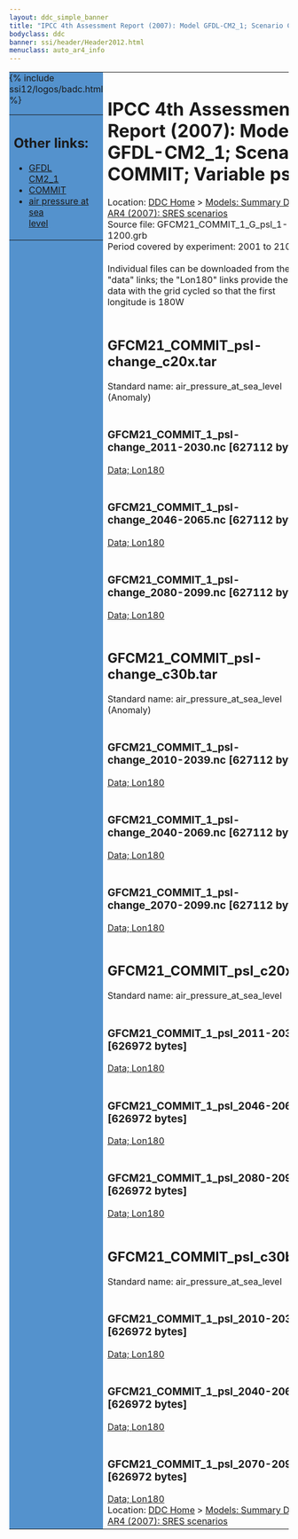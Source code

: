 ```yaml
---
layout: ddc_simple_banner
title: "IPCC 4th Assessment Report (2007): Model GFDL-CM2_1; Scenario COMMIT; Variable psl"
bodyclass: ddc
banner: ssi/header/Header2012.html
menuclass: auto_ar4_info
---
```



<table width="100%" border="0" cellspacing="0" cellpadding="0" style="border-collapse: collapse;">
<tr style="margin:0;padding:0;border:0;">
<td style="margin:0;padding:0;border:0;height:1pt;width:150pt;background:#5492CD;" valign="top" >

<div id="lh-col2" class="auto_ar4_info">
<table class="menumain" bgcolor="#5492CD" cellspacing="0" width="100%" border="0">
<tr><td>
<h2> Other links:</h2>
<ul>
<li><a href="/auto/ar4/model-GFDL-CM2_1.html">GFDL<br/>CM2_1</a></li>
<li><a href="/auto/ar4/scenario-COMMIT.html">COMMIT</a></li>
<li><a href="/auto/ar4/var-air_pressure_at_sea_level.html">air pressure at sea<br/> level</a></li>
</ul>
</td></tr>
{% include ssi12/logos/badc.html %}
</table>
</div>
</td>
<td><h1>IPCC 4th Assessment Report (2007): Model GFDL-CM2_1; Scenario COMMIT; Variable psl</h1>

<!-- Breadcrumb1 -->
<div id="breadcrumb1" align="left">
Location: <a href="/index.html">DDC Home</a> > <a href="/sim/gcm_clim/">Models: Summary Data</a>
> <a href="/sim/gcm_clim/SRES_AR4/index.html">AR4 (2007): SRES scenarios</a>
</div>
<!-- End of Breadcrumb1 -->Source file: GFCM21_COMMIT_1_G_psl_1-1200.grb
<br/>
Period covered by experiment: 2001 to 2100<br/>
<br/>Individual files can be downloaded from the "data" links; the "Lon180" links provide the same data
         with the grid cycled so that the first longitude is 180W<br/>
<br/><h2>GFCM21_COMMIT_psl-change_c20x.tar</h2>
Standard name: air_pressure_at_sea_level (Anomaly)<br>
<br/><h3>GFCM21_COMMIT_1_psl-change_2011-2030.nc [627112 bytes]</h3>
<a href="http://apps.ipcc-data.org/cgi-bin/downl/ar4_nc/psl/GFCM21_COMMIT_1_psl-change_2011-2030.nc">Data; </a><a href="http://apps.ipcc-data.org/cgi-bin/downl/ar4_nc/psl/GFCM21_COMMIT_1_psl-change_2011-2030.cyto180.nc"> Lon180</a><br/>
<br/><h3>GFCM21_COMMIT_1_psl-change_2046-2065.nc [627112 bytes]</h3>
<a href="http://apps.ipcc-data.org/cgi-bin/downl/ar4_nc/psl/GFCM21_COMMIT_1_psl-change_2046-2065.nc">Data; </a><a href="http://apps.ipcc-data.org/cgi-bin/downl/ar4_nc/psl/GFCM21_COMMIT_1_psl-change_2046-2065.cyto180.nc"> Lon180</a><br/>
<br/><h3>GFCM21_COMMIT_1_psl-change_2080-2099.nc [627112 bytes]</h3>
<a href="http://apps.ipcc-data.org/cgi-bin/downl/ar4_nc/psl/GFCM21_COMMIT_1_psl-change_2080-2099.nc">Data; </a><a href="http://apps.ipcc-data.org/cgi-bin/downl/ar4_nc/psl/GFCM21_COMMIT_1_psl-change_2080-2099.cyto180.nc"> Lon180</a><br/>
<br/><h2>GFCM21_COMMIT_psl-change_c30b.tar</h2>
Standard name: air_pressure_at_sea_level (Anomaly)<br>
<br/><h3>GFCM21_COMMIT_1_psl-change_2010-2039.nc [627112 bytes]</h3>
<a href="http://apps.ipcc-data.org/cgi-bin/downl/ar4_nc/psl/GFCM21_COMMIT_1_psl-change_2010-2039.nc">Data; </a><a href="http://apps.ipcc-data.org/cgi-bin/downl/ar4_nc/psl/GFCM21_COMMIT_1_psl-change_2010-2039.cyto180.nc"> Lon180</a><br/>
<br/><h3>GFCM21_COMMIT_1_psl-change_2040-2069.nc [627112 bytes]</h3>
<a href="http://apps.ipcc-data.org/cgi-bin/downl/ar4_nc/psl/GFCM21_COMMIT_1_psl-change_2040-2069.nc">Data; </a><a href="http://apps.ipcc-data.org/cgi-bin/downl/ar4_nc/psl/GFCM21_COMMIT_1_psl-change_2040-2069.cyto180.nc"> Lon180</a><br/>
<br/><h3>GFCM21_COMMIT_1_psl-change_2070-2099.nc [627112 bytes]</h3>
<a href="http://apps.ipcc-data.org/cgi-bin/downl/ar4_nc/psl/GFCM21_COMMIT_1_psl-change_2070-2099.nc">Data; </a><a href="http://apps.ipcc-data.org/cgi-bin/downl/ar4_nc/psl/GFCM21_COMMIT_1_psl-change_2070-2099.cyto180.nc"> Lon180</a><br/>
<br/><h2>GFCM21_COMMIT_psl_c20x.tar</h2>
Standard name: air_pressure_at_sea_level<br>
<br/><h3>GFCM21_COMMIT_1_psl_2011-2030.nc [626972 bytes]</h3>
<a href="http://apps.ipcc-data.org/cgi-bin/downl/ar4_nc/psl/GFCM21_COMMIT_1_psl_2011-2030.nc">Data; </a><a href="http://apps.ipcc-data.org/cgi-bin/downl/ar4_nc/psl/GFCM21_COMMIT_1_psl_2011-2030.cyto180.nc"> Lon180</a><br/>
<br/><h3>GFCM21_COMMIT_1_psl_2046-2065.nc [626972 bytes]</h3>
<a href="http://apps.ipcc-data.org/cgi-bin/downl/ar4_nc/psl/GFCM21_COMMIT_1_psl_2046-2065.nc">Data; </a><a href="http://apps.ipcc-data.org/cgi-bin/downl/ar4_nc/psl/GFCM21_COMMIT_1_psl_2046-2065.cyto180.nc"> Lon180</a><br/>
<br/><h3>GFCM21_COMMIT_1_psl_2080-2099.nc [626972 bytes]</h3>
<a href="http://apps.ipcc-data.org/cgi-bin/downl/ar4_nc/psl/GFCM21_COMMIT_1_psl_2080-2099.nc">Data; </a><a href="http://apps.ipcc-data.org/cgi-bin/downl/ar4_nc/psl/GFCM21_COMMIT_1_psl_2080-2099.cyto180.nc"> Lon180</a><br/>
<br/><h2>GFCM21_COMMIT_psl_c30b.tar</h2>
Standard name: air_pressure_at_sea_level<br>
<br/><h3>GFCM21_COMMIT_1_psl_2010-2039.nc [626972 bytes]</h3>
<a href="http://apps.ipcc-data.org/cgi-bin/downl/ar4_nc/psl/GFCM21_COMMIT_1_psl_2010-2039.nc">Data; </a><a href="http://apps.ipcc-data.org/cgi-bin/downl/ar4_nc/psl/GFCM21_COMMIT_1_psl_2010-2039.cyto180.nc"> Lon180</a><br/>
<br/><h3>GFCM21_COMMIT_1_psl_2040-2069.nc [626972 bytes]</h3>
<a href="http://apps.ipcc-data.org/cgi-bin/downl/ar4_nc/psl/GFCM21_COMMIT_1_psl_2040-2069.nc">Data; </a><a href="http://apps.ipcc-data.org/cgi-bin/downl/ar4_nc/psl/GFCM21_COMMIT_1_psl_2040-2069.cyto180.nc"> Lon180</a><br/>
<br/><h3>GFCM21_COMMIT_1_psl_2070-2099.nc [626972 bytes]</h3>
<a href="http://apps.ipcc-data.org/cgi-bin/downl/ar4_nc/psl/GFCM21_COMMIT_1_psl_2070-2099.nc">Data; </a><a href="http://apps.ipcc-data.org/cgi-bin/downl/ar4_nc/psl/GFCM21_COMMIT_1_psl_2070-2099.cyto180.nc"> Lon180</a><br/>
<!-- Breadcrumb2 -->
<div id="breadcrumb2" align="left">
Location: <a href="/index.html">DDC Home</a> > <a href="/sim/gcm_clim/">Models: Summary Data</a>
> <a href="/sim/gcm_clim/SRES_AR4/index.html">AR4 (2007): SRES scenarios</a>
</div>
<!-- End of Breadcrumb2 --></td></tr></table>
